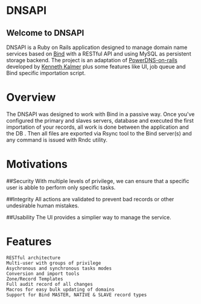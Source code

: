 DNSAPI
======

Welcome to DNSAPI
-----------------

DNSAPI is a Ruby on Rails application designed to manage domain name services based on [Bind](https://www.isc.org/software/bind) with a RESTful API and using MySQL as persistent storage backend. 
The project is an adaptation of [PowerDNS-on-rails](https://github.com/kennethkalmer/powerdns-on-rails) developed by 
[Kenneth Kalmer](kenneth.kalmer@gmail.com) plus some features like UI, job queue and Bind specific importation script.

# Overview

The DNSAPI was designed to work with Bind in a passive way. Once you've configured the primary and slaves servers, database and executed the first importation of your records, all work is done between the application and the DB . Then all files are exported via Rsync tool to the Bind server(s) and any command is issued with Rndc utility.

# Motivations

##Security
	With multiple levels of privilege, we can ensure that a specific user is abble to perform only specific tasks.
	
##Integrity
	All actions are validated to prevent bad records or other undesirable human mistakes.
	
##Usability
	The UI provides a simplier way to manage the service.

# Features
	RESTful architecture
	Multi-user with groups of privilege
	Asychronous and synchronous tasks modes
	Conversion and import tools
	Zone/Record Templates
	Full audit record of all changes
	Macros for easy bulk updating of domains
	Support for Bind MASTER, NATIVE & SLAVE record types
